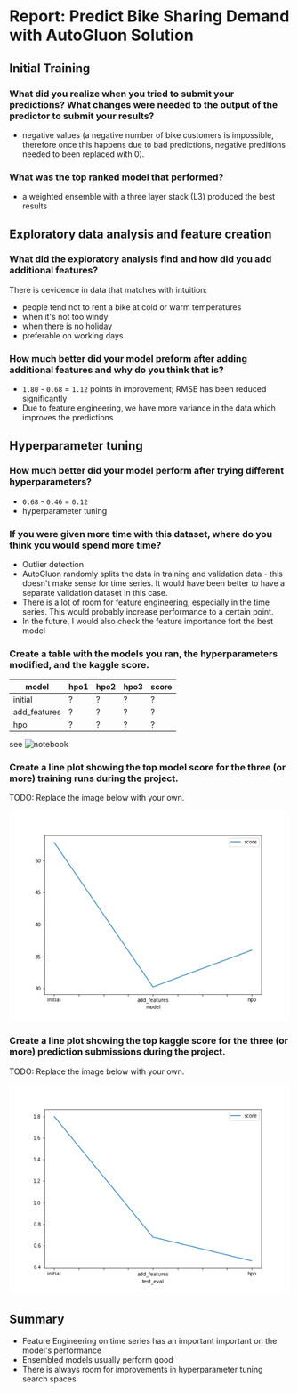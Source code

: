 # Report: Predict Bike Sharing Demand with AutoGluon Solution
#### 

## Initial Training
### What did you realize when you tried to submit your predictions? What changes were needed to the output of the predictor to submit your results?
* negative values (a negative number of bike customers is impossible, therefore once this happens due to bad predictions, negative preditions needed to been replaced with 0).

### What was the top ranked model that performed?
* a weighted ensemble with a three layer stack (L3) produced the best results 

## Exploratory data analysis and feature creation
### What did the exploratory analysis find and how did you add additional features?
There is cevidence in data that matches with intuition:
* people tend not to rent a bike at cold or warm temperatures
* when it's not too windy
* when there is no holiday
* preferable on working days

### How much better did your model preform after adding additional features and why do you think that is?
* `1.80` - `0.68` = `1.12` points in improvement; RMSE has been reduced significantly
* Due to feature engineering, we have more variance in the data which improves the predictions 

## Hyperparameter tuning
### How much better did your model perform after trying different hyperparameters?
* `0.68` - `0.46` = `0.12`
* hyperparameter tuning

### If you were given more time with this dataset, where do you think you would spend more time?
* Outlier detection
* AutoGluon randomly splits the data in training and validation data - this doesn't make sense for time series. It would have been better to have a separate validation dataset in this case.
* There is a lot of room for feature engineering, especially in the time series. This would probably increase performance to a certain point.
* In the future, I would also check the feature importance fort the best model

### Create a table with the models you ran, the hyperparameters modified, and the kaggle score.
|model|hpo1|hpo2|hpo3|score|
|--|--|--|--|--|
|initial|?|?|?|?|
|add_features|?|?|?|?|
|hpo|?|?|?|?|

see ![notebook](./project/project-template.ipynb)

### Create a line plot showing the top model score for the three (or more) training runs during the project.

TODO: Replace the image below with your own.

![model_train_score.png](img/model_train_score.png)

### Create a line plot showing the top kaggle score for the three (or more) prediction submissions during the project.

TODO: Replace the image below with your own.

![model_test_score.png](img/model_test_score.png)

## Summary
* Feature Engineering on time series has an important important on the model's performance
* Ensembled models usually perform good
* There is always room for improvements in hyperparameter tuning search spaces
